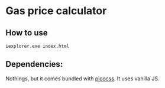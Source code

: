 # Gas price calculator

## How to use
`iexplorer.exe index.html`

## Dependencies:
Nothings, but it comes bundled with [picocss](https://picocss.com/). It uses vanilla JS.